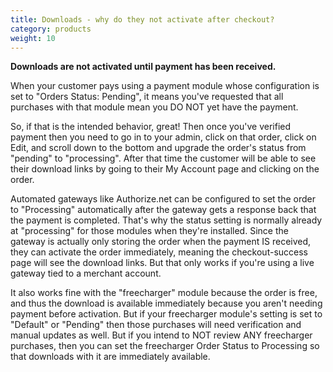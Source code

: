 ```yaml
---
title: Downloads - why do they not activate after checkout? 
category: products
weight: 10
---
```


**Downloads are not activated until payment has been received.**

When your customer pays using a payment module whose configuration is set to "Orders Status: Pending", it means you've requested that all purchases with that module mean you DO NOT yet have the payment.

So, if that is the intended behavior, great! Then once you've verified payment then you need to go in to your admin, click on that order, click on Edit, and scroll down to the bottom and upgrade the order's status from "pending" to "processing". After that time the customer will be able to see their download links by going to their My Account page and clicking on the order.

Automated gateways like Authorize.net can be configured to set the order to "Processing" automatically after the gateway gets a response back that the payment is completed. That's why the status setting is normally already at "processing" for those modules when they're installed. Since the gateway is actually only storing the order when the payment IS received, they can activate the order immediately, meaning the checkout-success page will see the download links. But that only works if you're using a live gateway tied to a merchant account.

It also works fine with the "freecharger" module because the order is free, and thus the download is available immediately because you aren't needing payment before activation. But if your freecharger module's setting is set to "Default" or "Pending" then those purchases will need verification and manual updates as well.
But if you intend to NOT review ANY freecharger purchases, then you can set the freecharger Order Status to Processing so that downloads with it are immediately available.

